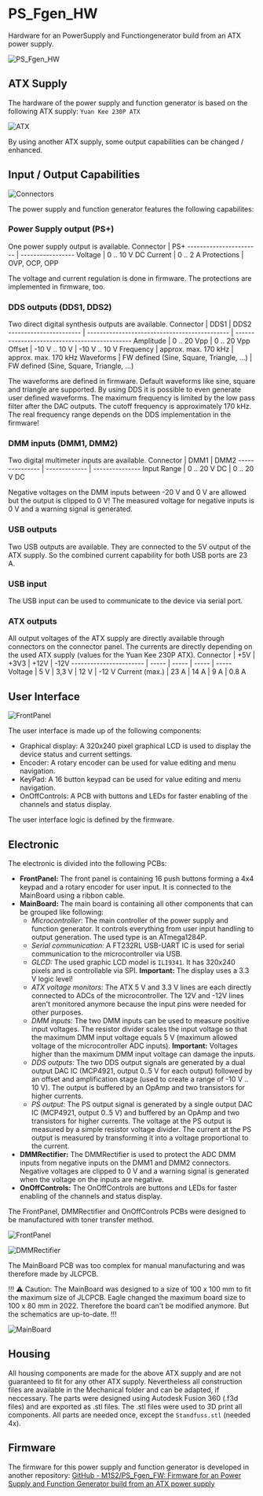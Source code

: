 # PS_Fgen_HW
Hardware for an PowerSupply and Functiongenerator build from an ATX power supply.

![PS_Fgen_HW](/Images/HW_complete.jpg)

## ATX Supply
The hardware of the power supply and function generator is based on the following ATX supply:
``Yuan Kee 230P ATX``

![ATX](/Images/HW_ATX_Label.jpg)

By using another ATX supply, some output capabilities can be changed / enhanced.

## Input / Output Capabilities

![Connectors](/Images/HW_Connectors.jpg)

The power supply and function generator features the following capabilites:

### Power Supply output (PS+)
One power supply output is available.
Connector		| PS+
-----------------------	| -----------------
Voltage			| 0 .. 10 V DC
Current			| 0 .. 2 A
Protections		| OVP, OCP, OPP

The voltage and current regulation is done in firmware.
The protections are implemented in firmware, too.

### DDS outputs (DDS1, DDS2)
Two direct digital synthesis outputs are available.
Connector		| DDS1						| DDS2
-----------------------	| ---------------------------------------------	| ---------------------------------------------
Amplitude		| 0 .. 20 Vpp					| 0 .. 20 Vpp
Offset			| -10 V .. 10 V					| -10 V .. 10 V
Frequency		| approx. max. 170 kHz				| approx. max. 170 kHz
Waveforms		| FW defined (Sine, Square, Triangle, ...)	| FW defined (Sine, Square, Triangle, ...)

The waveforms are defined in firmware. Default waveforms like sine, square and triangle are supported. By using DDS it is possible to even generate user defined waveforms.
The maximum frequency is limited by the low pass filter after the DAC outputs. The cutoff frequency is approximately 170 kHz. The real frequency range depends on the DDS implementation in the firmware!

### DMM inputs (DMM1, DMM2)
Two digital multimeter inputs are available.
Connector	| DMM1		| DMM2
---------------	| -------------	| ---------------
Input Range	| 0 .. 20 V DC	| 0 .. 20 V DC

Negative voltages on the DMM inputs between -20 V and 0 V are allowed but the output is clipped to 0 V!
The measured voltage for negative inputs is 0 V and a warning signal is generated.

### USB outputs
Two USB outputs are available. They are connected to the 5V output of the ATX supply. So the combined current capability for both USB ports are 23 A.

### USB input
The USB input can be used to communicate to the device via serial port.

### ATX outputs
All output voltages of the ATX supply are directly available through connectors on the connector panel. The currents are directly depending on the used ATX supply (values for the Yuan Kee 230P ATX).
Connector		| +5V	| +3V3	| +12V	| -12V
-----------------------	| -----	| -----	| -----	| -----
Voltage			| 5 V	| 3,3 V	| 12 V	| -12 V
Current (max.)		| 23 A	| 14 A	| 9 A	| 0.8 A

## User Interface

![FrontPanel](/Images/HW_FrontPanel.jpg)

The user interface is made up of the following components:
- Graphical display: A 320x240 pixel graphical LCD is used to display the device status and current settings.
- Encoder: A rotary encoder can be used for value editing and menu navigation.
- KeyPad: A 16 button keypad can be used for value editing and menu navigation.
- OnOffControls: A PCB with buttons and LEDs for faster enabling of the channels and status display.

The user interface logic is defined by the firmware.

## Electronic
The electronic is divided into the following PCBs:
- **FrontPanel:** The front panel is containing 16 push buttons forming a 4x4 keypad and a rotary encoder for user input. It is connected to the MainBoard using a ribbon cable.
- **MainBoard:** The main board is containing all other components that can be grouped like following:
	- *Microcontroller*: The main controller of the power supply and function generator. It controls everything from user input handling to output generation. The used type is an ATmega1284P.
	- *Serial communication:* A FT232RL USB-UART IC is used for serial communication to the microcontroller via USB.
	- *GLCD:* The used graphic LCD model is ``ILI9341``. It has 320x240 pixels and is controllable via SPI. **Important:** The display uses a 3.3 V logic level!
	- *ATX voltage monitors:* The ATX 5 V and 3.3 V lines are each directly connected to ADCs of the microcontroller. The 12V and -12V lines aren't monitored anymore because the input pins were needed for other purposes.
	- *DMM inputs:* The two DMM inputs can be used to measure positive input voltages. The resistor divider scales the input voltage so that the maximum DMM input voltage equals 5 V (maximum allowed voltage of the microcontroller ADC inputs).  **Important:** Voltages higher than the maximum DMM input voltage can damage the inputs.
	- *DDS outputs:* The two DDS output signals are generated by a dual output DAC IC (MCP4921, output 0..5 V for each output) followed by an offset and amplification stage (used to create a range of -10 V .. 10 V). The output is buffered by an OpAmp and two transistors for higher currents.
	- *PS output:* The PS output signal is generated by a single output DAC IC (MCP4921, output 0..5 V) and buffered by an OpAmp and two transistors for higher currents. The voltage at the PS output is measured by a simple resistor voltage divider. The current at the PS output is measured by transforming it into a voltage proportional to the current.
- **DMMRectifier:** The DMMRectifier is used to protect the ADC DMM inputs from negative inputs on the DMM1 and DMM2 connectors. Negative voltages are clipped to 0 V and a warning signal is generated when the voltage on the inputs are negative.
- **OnOffControls:** The OnOffControls are buttons and LEDs for faster enabling of the channels and status display.

The FrontPanel, DMMRectifier and OnOffControls PCBs were designed to be manufactured with toner transfer method.

![FrontPanel](/Images/HW_KeyPad_PCB_Front.jpg)

![DMMRectifier](/Images/HW_DMMRectifier_1.jpg)

The MainBoard PCB was too complex for manual manufacturing and was therefore made by JLCPCB.

!!! :warning: Caution: The MainBoard was designed to a size of 100 x 100 mm to fit the maximum size of JLCPCB. Eagle changed the maximum board size to 100 x 80 mm in 2022. Therefore the board can't be modified anymore. But the schematics are up-to-date. !!! 

![MainBoard](/Images/HW_MainBoard.jpg)

## Housing
All housing components are made for the above ATX supply and are not guaranteed to fit for any other ATX supply. Nevertheless all construction files are available in the Mechanical folder and can be adapted, if neccessary.
The parts were designed using Autodesk Fusion 360 (.f3d files) and are exported as .stl files.
The .stl files were used to 3D print all components.
All parts are needed once, except the `Standfuss.stl` (needed 4x).

## Firmware
The firmware for this power supply and function generator is developed in another repository:
[GitHub - M1S2/PS_Fgen_FW: Firmware for an Power Supply and Function Generator build from an ATX power supply](https://github.com/M1S2/PS_Fgen_FW)